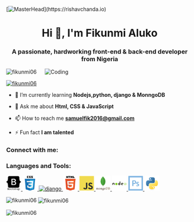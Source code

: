 [![MasterHead](https://1.bp.blogspot.com/-7A4WynwLsM...)](https://rishavchanda.io)
<h1 align="center">Hi 👋, I'm Fikunmi Aluko</h1>
<h3 align="center">A passionate, hardworking front-end & back-end developer from Nigeria</h3>
<img align="right" alt="Coding" width="400" src="https://www.google.com/imgres?imgurl=https%3A%2F%2Fcdn.myportfolio.com%2F2fcfcb103788251450a8304378dffded%2Fa62c047f-8369-493c-ab14-71ef51bebc55_rw_1200.gif%3Fh%3De8c7ce55b326319eaca316cc1e74518f&tbnid=fxK5tONPokeGrM&vet=12ahUKEwi5nvPZ_e3-AhUisUwKHduLDMkQMygVegUIARC6Ag..i&imgrefurl=https%3A%2F%2Fcarlyberry.me%2Fportrait-animated-gif&docid=Frj2byXTE_rX_M&w=1000&h=756&q=animated%20gif%20coding&ved=2ahUKEwi5nvPZ_e3-AhUisUwKHduLDMkQMygVegUIARC6Ag")>


<p align="left"> <img src="https://komarev.com/ghpvc/?username=fikunmi06&label=Profile%20views&color=0e75b6&style=flat" alt="fikunmi06" /> </p>

<p align="left"> <a href="https://github.com/ryo-ma/github-profile-trophy"><img src="https://github-profile-trophy.vercel.app/?username=fikunmi06" alt="fikunmi06" /></a> </p>

- 🌱 I’m currently learning **Nodejs,python, django & MonngoDB**

- 💬 Ask me about **Html, CSS & JavaScript**

- 📫 How to reach me **samuelfik2016@gmail.com**

- ⚡ Fun fact **I am talented**

<h3 align="left">Connect with me:</h3>
<p align="left">
</p>

<h3 align="left">Languages and Tools:</h3>
<p align="left"> <a href="https://getbootstrap.com" target="_blank" rel="noreferrer"> <img src="https://raw.githubusercontent.com/devicons/devicon/master/icons/bootstrap/bootstrap-plain-wordmark.svg" alt="bootstrap" width="40" height="40"/> </a> <a href="https://www.w3schools.com/css/" target="_blank" rel="noreferrer"> <img src="https://raw.githubusercontent.com/devicons/devicon/master/icons/css3/css3-original-wordmark.svg" alt="css3" width="40" height="40"/> </a> <a href="https://www.djangoproject.com/" target="_blank" rel="noreferrer"> <img src="https://cdn.worldvectorlogo.com/logos/django.svg" alt="django" width="40" height="40"/> </a> <a href="https://www.w3.org/html/" target="_blank" rel="noreferrer"> <img src="https://raw.githubusercontent.com/devicons/devicon/master/icons/html5/html5-original-wordmark.svg" alt="html5" width="40" height="40"/> </a> <a href="https://developer.mozilla.org/en-US/docs/Web/JavaScript" target="_blank" rel="noreferrer"> <img src="https://raw.githubusercontent.com/devicons/devicon/master/icons/javascript/javascript-original.svg" alt="javascript" width="40" height="40"/> </a> <a href="https://www.mongodb.com/" target="_blank" rel="noreferrer"> <img src="https://raw.githubusercontent.com/devicons/devicon/master/icons/mongodb/mongodb-original-wordmark.svg" alt="mongodb" width="40" height="40"/> </a> <a href="https://nodejs.org" target="_blank" rel="noreferrer"> <img src="https://raw.githubusercontent.com/devicons/devicon/master/icons/nodejs/nodejs-original-wordmark.svg" alt="nodejs" width="40" height="40"/> </a> <a href="https://www.photoshop.com/en" target="_blank" rel="noreferrer"> <img src="https://raw.githubusercontent.com/devicons/devicon/master/icons/photoshop/photoshop-line.svg" alt="photoshop" width="40" height="40"/> </a> <a href="https://www.python.org" target="_blank" rel="noreferrer"> <img src="https://raw.githubusercontent.com/devicons/devicon/master/icons/python/python-original.svg" alt="python" width="40" height="40"/> </a> </p>

<p><img align="left" src="https://github-readme-stats.vercel.app/api/top-langs?username=fikunmi06&show_icons=true&locale=en&layout=compact" alt="fikunmi06" /></p>

<p>&nbsp;<img align="center" src="https://github-readme-stats.vercel.app/api?username=fikunmi06&show_icons=true&locale=en" alt="fikunmi06" /></p>

<p><img align="center" src="https://github-readme-streak-stats.herokuapp.com/?user=fikunmi06&" alt="fikunmi06" /></p>
